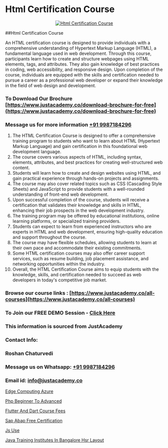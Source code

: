# Html Certification Course

<p align="center">
  <a href="https://justacademy.co/course-detail/html-training">
    <img src="https://justacademy.co/storage2/course_image/1676636567_course_image.webp" alt="Html Certification Course">
  </a>
</p>
##Html Certification Course

An HTML certification course is designed to provide individuals with a comprehensive understanding of Hypertext Markup Language (HTML), a fundamental language used in web development. Through this course, participants learn how to create and structure webpages using HTML elements, tags, and attributes. They also gain knowledge of best practices in coding, web accessibility, and responsive design. Upon completion of the course, individuals are equipped with the skills and certification needed to pursue a career as a professional web developer or expand their knowledge in the field of web design and development.
### To Download Our Brochure [https://www.justacademy.co/download-brochure-for-free](https://www.justacademy.co/download-brochure-for-free)
### Message us for more information [+91 9987184296](https://api.whatsapp.com/send?phone=919987184296)
1) The HTML Certification Course is designed to offer a comprehensive training program to students who want to learn about HTML (Hypertext Markup Language) and gain certification in this foundational web development language.
2) The course covers various aspects of HTML, including syntax, elements, attributes, and best practices for creating well-structured web content.
3) Students will learn how to create and design websites using HTML, and gain practical experience through hands-on projects and assignments.
4) The course may also cover related topics such as CSS (Cascading Style Sheets) and JavaScript to provide students with a well-rounded understanding of front-end web development.
5) Upon successful completion of the course, students will receive a certification that validates their knowledge and skills in HTML, enhancing their job prospects in the web development industry.
6) The training program may be offered by educational institutions, online learning platforms, or specialized training providers.
7) Students can expect to learn from experienced instructors who are experts in HTML and web development, ensuring high-quality education and support throughout the course.
8) The course may have flexible schedules, allowing students to learn at their own pace and accommodate their existing commitments.
9) Some HTML certification courses may also offer career support services, such as resume building, job placement assistance, and networking opportunities within the industry.
10) Overall, the HTML Certification Course aims to equip students with the knowledge, skills, and certification needed to succeed as web developers in today's competitive job market.

### Browse our course links : [https://www.justacademy.co/all-courses](https://www.justacademy.co/all-courses) 
### To Join our FREE DEMO Session - [Click Here](https://www.justacademy.co/register-for-course-demo)


### This information is sourced from JustAcademy
### Contact Info:
### Roshan Chaturvedi
### Message us on Whatsapp: [+91 9987184296](https://api.whatsapp.com/send?phone=919987184296)
### Email id: [info@justacademy.co](mailto:info@justacademy.co)
                
[Edge Computing Azure](https://www.linkedin.com/pulse/edge-computing-azure-justacademy-sunnyvale-v9czc?trackingId=8reGLIBWeG9UgAitqUFpUg%3D%3D&lipi=urn%3Ali%3Apage%3Ad_flagship3_company_admin%3BJVVM%2Fef%2BR3WBKPYq3pagGw%3D%3D)

[Php Beginner To Advanced](https://www.linkedin.com/pulse/php-beginner-advanced-justacademy-pune-llarc?trackingId=iyr7MMv0d0bqaSqrGRX9pw%3D%3D&lipi=urn%3Ali%3Apage%3Ad_flagship3_company_admin%3BRZJmynVWQvykIoY%2BYzCMXQ%3D%3D)

[Flutter And Dart Course Fees](https://medium.com/@mahi3106/flutter-and-dart-course-fees-cd4d48694095)

[Sap Abap Free Certification](https://medium.com/@justacademytraining/sap-abap-free-certification-0e15ddb3bae9)

[Js Use](https://justacademyin.github.io/justacademy/js-use)

[Java Training Institutes In Bangalore Hsr Layout](https://justacademyin.github.io/justacademy/java-training-institutes-in-bangalore-hsr-layout)

